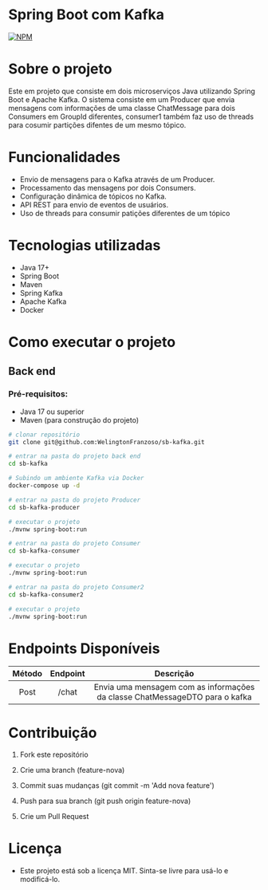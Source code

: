# Spring Boot com Kafka

[![NPM](https://img.shields.io/npm/l/react)](https://github.com/WelingtonFranzoso/sb-kafka/blob/main/LICENSE) 

# Sobre o projeto

Este em projeto que consiste em dois microserviços Java utilizando Spring Boot e Apache Kafka. O sistema consiste em um Producer que envia mensagens com informações de uma classe ChatMessage para dois Consumers em GroupId diferentes, consumer1 também faz uso de threads para cosumir partições difentes de um mesmo tópico.

# Funcionalidades
- Envio de mensagens para o Kafka através de um Producer.
- Processamento das mensagens por dois Consumers.
- Configuração dinâmica de tópicos no Kafka.
- API REST para envio de eventos de usuários.
- Uso de threads para consumir patições diferentes de um tópico

# Tecnologias utilizadas

- Java 17+
- Spring Boot
- Maven
- Spring Kafka
- Apache Kafka
- Docker

# Como executar o projeto
## Back end
### Pré-requisitos: 
- Java 17 ou superior
- Maven (para construção do projeto)

```bash
# clonar repositório
git clone git@github.com:WelingtonFranzoso/sb-kafka.git

# entrar na pasta do projeto back end
cd sb-kafka

# Subindo um ambiente Kafka via Docker
docker-compose up -d

# entrar na pasta do projeto Producer
cd sb-kafka-producer

# executar o projeto
./mvnw spring-boot:run

# entrar na pasta do projeto Consumer
cd sb-kafka-consumer

# executar o projeto
./mvnw spring-boot:run

# entrar na pasta do projeto Consumer2
cd sb-kafka-consumer2

# executar o projeto
./mvnw spring-boot:run
```

# Endpoints Disponíveis

| Método | Endpoint      | Descrição             |
|:------:|:-------------:|:---------------------:|
| Post    | /chat      | Envia uma mensagem com as informações da classe ChatMessageDTO para o kafka |


# Contribuição

1. Fork este repositório

2. Crie uma branch (feature-nova)

3. Commit suas mudanças (git commit -m 'Add nova feature')

4. Push para sua branch (git push origin feature-nova)

5. Crie um Pull Request

# Licença

- Este projeto está sob a licença MIT. Sinta-se livre para usá-lo e modificá-lo.
